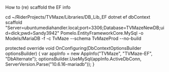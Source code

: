 How to (re) scaffold the EF info

cd ~/RiderProjects/TVMaze/Libraries/DB_Lib_EF
dotnet ef dbContext scaffold "Server=ubuntumediahandler.local;port=3306;Database=TVMazeNewDB;uid=dick;pwd=Sandy3942"
Pomelo.EntityFrameworkCore.MySql -o Models/MariaDB -f -c TvMaze --schema TvMazeProd --no-build

protected override void OnConfiguring(DbContextOptionsBuilder optionsBuilder)
{
var appInfo = new AppInfo("TVMaze", "TVMaze-EF", "DbAlternate");
optionsBuilder.UseMySql(appInfo.ActiveDbConn, ServerVersion.Parse("10.6.16-mariadb"));
}
